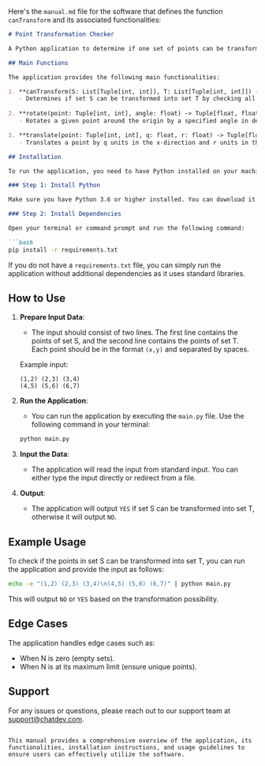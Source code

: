 Here's the `manual.md` file for the software that defines the function `canTransform` and its associated functionalities:

```markdown
# Point Transformation Checker

A Python application to determine if one set of points can be transformed into another through rotation and translation.

## Main Functions

The application provides the following main functionalities:

1. **canTransform(S: List[Tuple[int, int]], T: List[Tuple[int, int]]) -> bool**: 
   - Determines if set S can be transformed into set T by checking all possible rotations and translations.
   
2. **rotate(point: Tuple[int, int], angle: float) -> Tuple[float, float]**: 
   - Rotates a given point around the origin by a specified angle in degrees.

3. **translate(point: Tuple[int, int], q: float, r: float) -> Tuple[float, float]**: 
   - Translates a point by q units in the x-direction and r units in the y-direction.

## Installation

To run the application, you need to have Python installed on your machine. You can install the required dependencies using pip. 

### Step 1: Install Python

Make sure you have Python 3.6 or higher installed. You can download it from [python.org](https://www.python.org/downloads/).

### Step 2: Install Dependencies

Open your terminal or command prompt and run the following command:

```bash
pip install -r requirements.txt
```

If you do not have a `requirements.txt` file, you can simply run the application without additional dependencies as it uses standard libraries.

## How to Use

1. **Prepare Input Data**: 
   - The input should consist of two lines. The first line contains the points of set S, and the second line contains the points of set T. Each point should be in the format `(x,y)` and separated by spaces.

   Example input:
   ```
   (1,2) (2,3) (3,4)
   (4,5) (5,6) (6,7)
   ```

2. **Run the Application**: 
   - You can run the application by executing the `main.py` file. Use the following command in your terminal:

   ```bash
   python main.py
   ```

3. **Input the Data**: 
   - The application will read the input from standard input. You can either type the input directly or redirect from a file.

4. **Output**: 
   - The application will output `YES` if set S can be transformed into set T, otherwise it will output `NO`.

## Example Usage

To check if the points in set S can be transformed into set T, you can run the application and provide the input as follows:

```bash
echo -e "(1,2) (2,3) (3,4)\n(4,5) (5,6) (6,7)" | python main.py
```

This will output `NO` or `YES` based on the transformation possibility.

## Edge Cases

The application handles edge cases such as:
- When N is zero (empty sets).
- When N is at its maximum limit (ensure unique points).

## Support

For any issues or questions, please reach out to our support team at support@chatdev.com.

```

This manual provides a comprehensive overview of the application, its functionalities, installation instructions, and usage guidelines to ensure users can effectively utilize the software.